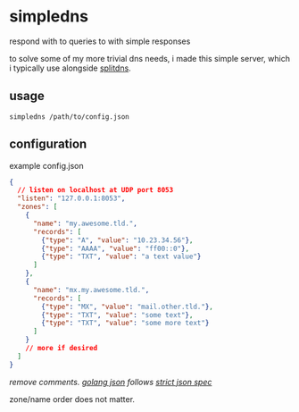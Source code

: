 # simpledns

respond with to queries to with simple responses

to solve some of my more trivial dns needs, i made this simple server, which i
typically use alongside [splitdns](https://github.com/noriah/splitdns).

## usage

```shell
simpledns /path/to/config.json
```

## configuration

example config.json

```json
{
  // listen on localhost at UDP port 8053
  "listen": "127.0.0.1:8053",
  "zones": [
    {
      "name": "my.awesome.tld.",
      "records": [
        {"type": "A", "value": "10.23.34.56"},
        {"type": "AAAA", "value": "ff00::0"},
        {"type": "TXT", "value": "a text value"}
      ]
    },
    {
      "name": "mx.my.awesome.tld.",
      "records": [
        {"type": "MX", "value": "mail.other.tld."},
        {"type": "TXT", "value": "some text"},
        {"type": "TXT", "value": "some more text"}
      ]
    }
    // more if desired
  ]
}
```

*remove comments. [golang json][go-json] follows [strict json spec][rfc7159]*

zone/name order does not matter.

[go-json]: https://pkg.go.dev/encoding/json
[rfc7159]: https://www.ietf.org/rfc/rfc7159.txt
